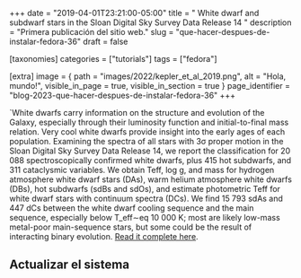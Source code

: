 +++
date = "2019-04-01T23:21:00-05:00"
title = " White dwarf and subdwarf stars in the Sloan Digital Sky Survey Data Release 14 "
description = "Primera publicación del sitio web."
slug = "que-hacer-despues-de-instalar-fedora-36"
draft = false

[taxonomies]
    categories = ["tutorials"]
    tags = ["fedora"]

[extra]
    image = { path = "images/2022/kepler_et_al_2019.png", alt = "Hola, mundo!", visible_in_page = true, visible_in_section = true }
    page_identifier = "blog-2023-que-hacer-despues-de-instalar-fedora-36"
+++


`White dwarfs carry information on the structure and evolution of the Galaxy, especially through their luminosity function and initial-to-final mass relation. Very cool white dwarfs provide insight into the early ages of each population. Examining the spectra of all stars with 3σ proper motion in the Sloan Digital Sky Survey Data Release 14, we report the classification for 20 088 spectroscopically confirmed white dwarfs, plus 415 hot subdwarfs, and 311 cataclysmic variables. We obtain Teff, log g, and mass for hydrogen atmosphere white dwarf stars (DAs), warm helium atmosphere white dwarfs (DBs), hot subdwarfs (sdBs and sdOs), and estimate photometric Teff for white dwarf stars with continuum spectra (DCs). We find 15 793 sdAs and 447 dCs between the white dwarf cooling sequence and the main sequence, especially below T_eff∼eq 10 000 K; most are likely low-mass metal-poor main-sequence stars, but some could be the result of interacting binary evolution. [Read it complete here](https://arxiv.org/pdf/1904.01626.pdf).
<!-- more -->

## Actualizar el sistema
